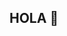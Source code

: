 ## HOLA 👋

<!--
**AsadSaidi/AsadSaidi** is a ✨ _special_ ✨ repository because its `README.md` (this file) appears on your GitHub profile.

Here are some ideas to get you started:

- 🔭 Visionrio ...
- 🌱 Aprendiendo a programar ...
- 🤔 Pensando en hacer 5M€ ...
- ⚡ Fun fact: Me gusta el te x2...
-->
